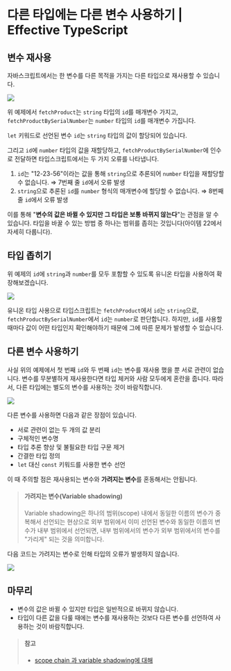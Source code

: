 # 다른 타입에는 다른 변수 사용하기 | Effective TypeScript

## 변수 재사용
자바스크립트에서는 한 변수를 다른 목적을 가지는 다른 타입으로 재사용할 수 있습니다.

![](https://hackmd.io/_uploads/r1_q8dlrh.png)

위 예제에서 `fetchProduct`는 `string` 타입의 `id`를 매개변수 가지고, `fetchProductBySerialNumber`는 `number` 타입의 `id`를 매개변수 가집니다.

`let` 키워드로 선언된 변수 `id`는 `string` 타입의 값이 할당되어 있습니다.

그리고 `id`에 `number` 타입의 값을 재할당하고, `fetchProductBySerialNumber`에 인수로 전달하면 타입스크립트에서는 두 가지 오류를 나타냅니다.

1. `id`는 "12-23-56"이라는 값을 통해 `string`으로 추론되어 `number` 타입을 재할당할 수 없습니다.
  ⇒ 7번째 줄 `id`에서 오류 발생
2. `string`으로 추론된 `id`를 `number` 형식의 매개변수에 할당할 수 없습니다.
  ⇒ 8번째 줄 `id`에서 오류 발생

이를 통해 "**변수의 값은 바뀔 수 있지만 그 타입은 보통 바뀌지 않는다**"는 관점을 알 수 있습니다.
타입을 바꿀 수 있는 방법 중 하나는 범위를 좁히는 것입니다(아이템 22에서 자세히 다룹니다).

## 타입 좁히기

위 예제의 `id`에 `string`과 `number`를 모두 포함할 수 있도록 유니온 타입을 사용하여 확장해보겠습니다.

![](https://hackmd.io/_uploads/SJ85qOeS3.png)

유니온 타입 사용으로 타입스크립트는 `fetchProduct`에서 `id`는 `string`으로, `fetchProductBySerialNumber`에서 `id`는 `number`로 판단합니다.
하지만, `id`를 사용할 때마다 값이 어떤 타입인지 확인해야하기 때문에 그에 따른 문제가 발생할 수 있습니다.

## 다른 변수 사용하기

사실 위의 예제에서 첫 번째 `id`와 두 번째 `id`는 변수를 재사용 했을 뿐 서로 관련이 없습니다.
변수를 무분별하게 재사용한다면 타입 체커와 사람 모두에게 혼란을 줍니다.
따라서, 다른 타입에는 별도의 변수를 사용하는 것이 바람직합니다.

![](https://hackmd.io/_uploads/BJpklFxr2.png)

다른 변수를 사용하면 다음과 같은 장점이 있습니다.

- 서로 관련이 없는 두 개의 값 분리
- 구체적인 변수명
- 타입 추론 향상 및 불필요한 타입 구문 제거
- 간결한 타입 정의
- `let` 대신 `const` 키워드를 사용한 변수 선언

이 때 주의할 점은 재사용되는 변수와 **가려지는 변수**를 혼동해서는 안됩니다.

> #### 가려지는 변수(Variable shadowing)
> Variable shadowing은 하나의 범위(scope) 내에서 동일한 이름의 변수가 중복해서 선언되는 현상으로 외부 범위에서 이미 선언된 변수와 동일한 이름의 변수가 내부 범위에서 선언되면, 내부 범위에서의 변수가 외부 범위에서의 변수를 "가리게" 되는 것을 의미합니다.

다음 코드는 가려지는 변수로 인해 타입의 오류가 발생하지 않습니다.

![](https://hackmd.io/_uploads/SJg9gteB3.png)

## 마무리
- 변수의 값은 바뀔 수 있지만 타입은 일반적으로 바뀌지 않습니다.
- 타입이 다른 값을 다룰 때에는 변수를 재사용하는 것보다 다른 변수를 선언하여 사용하는 것이 바람직합니다.

> #### 참고
> - [scope chain 과 variable shadowing에 대해](https://all-dev-kang.tistory.com/entry/%EC%9E%90%EB%B0%94%EC%8A%A4%ED%81%AC%EB%A6%BD%ED%8A%B8-scope-chain-%EA%B3%BC-variable-shadowing%EC%97%90-%EB%8C%80%ED%95%B4)